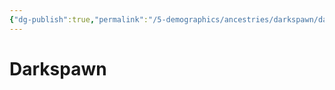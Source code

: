 ```yaml
---
{"dg-publish":true,"permalink":"/5-demographics/ancestries/darkspawn/darkspawn/","noteIcon":""}
---
```


# Darkspawn

